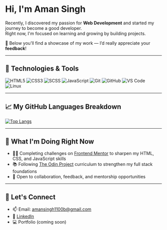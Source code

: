 # Hi, I'm **Aman Singh** 

Recently, I discovered my passion for **Web Development** and started my journey to become a good developer.  
Right now, I'm focused on learning and growing by building projects.  

📁 Below you'll find a showcase of my work — I’d really appreciate your **feedback**!

---

## 🔧 Technologies & Tools

![HTML5](https://img.shields.io/badge/HTML5-E34F26?style=flat&logo=html5&logoColor=white)
![CSS3](https://img.shields.io/badge/CSS3-1572B6?style=flat&logo=css3&logoColor=white)
![SCSS](https://img.shields.io/badge/SCSS-CC6699?style=flat&logo=sass&logoColor=white)
![JavaScript](https://img.shields.io/badge/JavaScript-F7DF1E?style=flat&logo=javascript&logoColor=black)
![Git](https://img.shields.io/badge/Git-F05032?style=flat&logo=git&logoColor=white)
![GitHub](https://img.shields.io/badge/GitHub-181717?style=flat&logo=github&logoColor=white)
![VS Code](https://img.shields.io/badge/VS%20Code-007ACC?style=flat&logo=visual-studio-code&logoColor=white)
![Linux](https://img.shields.io/badge/Linux-FCC624?style=flat&logo=linux&logoColor=black)

---

## 📈 My GitHub Languages Breakdown

[![Top Langs](https://github-readme-stats.vercel.app/api/top-langs/?username=Aman11b&layout=compact&theme=tokyonight)](https://github.com/Aman11b)


---

## 🌱 What I'm Doing Right Now

- 👨‍💻 Completing challenges on [Frontend Mentor](https://www.frontendmentor.io/profile/Aman11b) to sharpen my HTML, CSS, and JavaScript skills  
- 📚 Following [The Odin Project](https://www.theodinproject.com/dashboard) curriculum to strengthen my full stack foundations  
- 🤝 Open to collaboration, feedback, and mentorship opportunities  

---

## 🤝 Let's Connect

- 📫 Email: amansingh1100b@gmail.com  
- 💼 [LinkedIn](https://www.linkedin.com/in/aman-singh-120a76234)  
- 💻 Portfolio (coming soon)

